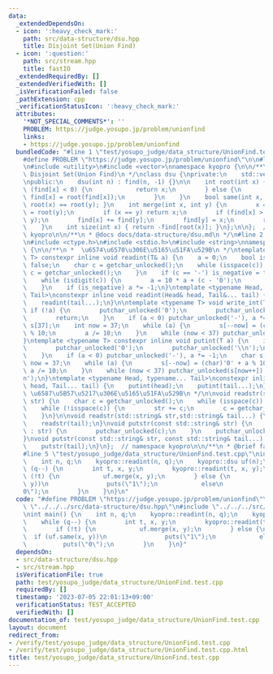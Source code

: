 ```yaml
---
data:
  _extendedDependsOn:
  - icon: ':heavy_check_mark:'
    path: src/data-structure/dsu.hpp
    title: Disjoint Set(Union Find)
  - icon: ':question:'
    path: src/stream.hpp
    title: fastIO
  _extendedRequiredBy: []
  _extendedVerifiedWith: []
  _isVerificationFailed: false
  _pathExtension: cpp
  _verificationStatusIcon: ':heavy_check_mark:'
  attributes:
    '*NOT_SPECIAL_COMMENTS*': ''
    PROBLEM: https://judge.yosupo.jp/problem/unionfind
    links:
    - https://judge.yosupo.jp/problem/unionfind
  bundledCode: "#line 1 \"test/yosupo_judge/data_structure/UnionFind.test.cpp\"\n\
    #define PROBLEM \"https://judge.yosupo.jp/problem/unionfind\"\n\n#line 2 \"src/data-structure/dsu.hpp\"\
    \n#include <utility>\n#include <vector>\nnamespace kyopro {\n\n/**\n * @brief\
    \ Disjoint Set(Union Find)\n */\nclass dsu {\nprivate:\n    std::vector<int> find;\n\
    \npublic:\n    dsu(int n) : find(n, -1) {}\n\n    int root(int x) {\n        if\
    \ (find[x] < 0) {\n            return x;\n        } else {\n            return\
    \ find[x] = root(find[x]);\n        }\n    }\n    bool same(int x, int y) { return\
    \ root(x) == root(y); }\n    int merge(int x, int y) {\n        x = root(x), y\
    \ = root(y);\n        if (x == y) return x;\n        if (find[x] > find[y]) std::swap(x,\
    \ y);\n        find[x] += find[y];\n        find[y] = x;\n        return x;\n\
    \    }\n    int size(int x) { return -find[root(x)]; }\n};\n\n};  // namespace\
    \ kyopro\n\n/**\n * @docs docs/data-structure/dsu.md\n */\n#line 2 \"src/stream.hpp\"\
    \n#include <ctype.h>\n#include <stdio.h>\n#include <string>\nnamespace kyopro\
    \ {\n\n/**\n *  \u6574\u6570\u306E\u5165\u51FA\u529B\n */\ntemplate <typename\
    \ T> constexpr inline void readint(T& a) {\n    a = 0;\n    bool is_negative =\
    \ false;\n    char c = getchar_unlocked();\n    while (isspace(c)) {\n       \
    \ c = getchar_unlocked();\n    }\n    if (c == '-') is_negative = true, c = getchar_unlocked();\n\
    \    while (isdigit(c)) {\n        a = 10 * a + (c - '0');\n        c = getchar_unlocked();\n\
    \    }\n    if (is_negative) a *= -1;\n}\ntemplate <typename Head, typename...\
    \ Tail>\nconstexpr inline void readint(Head& head, Tail&... tail) {\n    readint(head);\n\
    \    readint(tail...);\n}\n\ntemplate <typename T> void write_int(T a) {\n   \
    \ if (!a) {\n        putchar_unlocked('0');\n        putchar_unlocked('\\n');\n\
    \        return;\n    }\n    if (a < 0) putchar_unlocked('-'), a *= -1;\n    char\
    \ s[37];\n    int now = 37;\n    while (a) {\n        s[--now] = (char)'0' + a\
    \ % 10;\n        a /= 10;\n    }\n    while (now < 37) putchar_unlocked(s[now++]);\n\
    }\ntemplate <typename T> constexpr inline void putint(T a) {\n    if (!a) {\n\
    \        putchar_unlocked('0');\n        putchar_unlocked('\\n');\n        return;\n\
    \    }\n    if (a < 0) putchar_unlocked('-'), a *= -1;\n    char s[37];\n    int\
    \ now = 37;\n    while (a) {\n        s[--now] = (char)'0' + a % 10;\n       \
    \ a /= 10;\n    }\n    while (now < 37) putchar_unlocked(s[now++]);\n    putchar_unlocked('\\\
    n');\n}\ntemplate <typename Head, typename... Tail>\nconstexpr inline void putint(Head\
    \ head, Tail... tail) {\n    putint(head);\n    putint(tail...);\n}\n\n/**\n *\
    \ \u6587\u5B57\u5217\u306E\u5165\u51FA\u529B\n */\n\nvoid readstr(std::string&\
    \ str) {\n    char c = getchar_unlocked();\n    while (isspace(c)) c = getchar_unlocked();\n\
    \    while (!isspace(c)) {\n        str += c;\n        c = getchar_unlocked();\n\
    \    }\n}\n\nvoid readstr(std::string& str,std::string& tail...) {\n    readstr(str);\n\
    \    readstr(tail);\n}\nvoid putstr(const std::string& str) {\n    for (auto c\
    \ : str) {\n        putchar_unlocked(c);\n    }\n    putchar_unlocked('\\n');\n\
    }\nvoid putstr(const std::string& str, const std::string& tail...) {\n    putstr(str);\n\
    \    putstr(tail);\n}\n};  // namespace kyopro\n\n/**\n * @brief fastIO\n */\n\
    #line 5 \"test/yosupo_judge/data_structure/UnionFind.test.cpp\"\nint main() {\n\
    \    int n, q;\n    kyopro::readint(n, q);\n    kyopro::dsu uf(n);\n    while\
    \ (q--) {\n        int t, x, y;\n        kyopro::readint(t, x, y);\n        if\
    \ (!t) {\n            uf.merge(x, y);\n        } else {\n            if (uf.same(x,\
    \ y))\n                puts(\"1\");\n            else\n                puts(\"\
    0\");\n        }\n    }\n}\n"
  code: "#define PROBLEM \"https://judge.yosupo.jp/problem/unionfind\"\n\n#include\
    \ \"../../../src/data-structure/dsu.hpp\"\n#include \"../../../src/stream.hpp\"\
    \nint main() {\n    int n, q;\n    kyopro::readint(n, q);\n    kyopro::dsu uf(n);\n\
    \    while (q--) {\n        int t, x, y;\n        kyopro::readint(t, x, y);\n\
    \        if (!t) {\n            uf.merge(x, y);\n        } else {\n          \
    \  if (uf.same(x, y))\n                puts(\"1\");\n            else\n      \
    \          puts(\"0\");\n        }\n    }\n}"
  dependsOn:
  - src/data-structure/dsu.hpp
  - src/stream.hpp
  isVerificationFile: true
  path: test/yosupo_judge/data_structure/UnionFind.test.cpp
  requiredBy: []
  timestamp: '2023-07-05 22:01:13+09:00'
  verificationStatus: TEST_ACCEPTED
  verifiedWith: []
documentation_of: test/yosupo_judge/data_structure/UnionFind.test.cpp
layout: document
redirect_from:
- /verify/test/yosupo_judge/data_structure/UnionFind.test.cpp
- /verify/test/yosupo_judge/data_structure/UnionFind.test.cpp.html
title: test/yosupo_judge/data_structure/UnionFind.test.cpp
---
```

